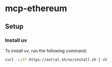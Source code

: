 # mcp-ethereum

## Setup

### Install uv
To install uv, run the following command:
```bash
curl -LsSf https://astral.sh/uv/install.sh | sh
```

